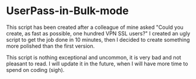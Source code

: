 # UserPass-in-Bulk-mode
 
This script has been created after a colleague of mine asked "Could you create, as fast as possible, one hundred VPN SSL users?"
I created an ugly script to get the job done in 10 minutes, then I decided to create something more polished than the first version. 

This script is nothing exceptional and uncommon, it is very bad and not pleasant to read. 
I will update it in the future, when I will have more time to spend on coding (sigh).
